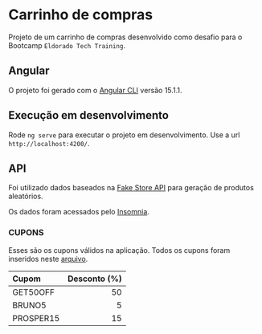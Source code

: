 # Carrinho de compras

Projeto de um carrinho de compras desenvolvido como desafio para o Bootcamp `Eldorado Tech Training`.

## Angular

O projeto foi gerado com o [Angular CLI](https://github.com/angular/angular-cli) versão 15.1.1.

## Execução em desenvolvimento

Rode `ng serve` para executar o projeto em desenvolvimento. Use a url `http://localhost:4200/`.

## API

Foi utilizado dados baseados na [Fake Store API](https://fakestoreapi.com/) para geração de produtos aleatórios.

Os dados foram acessados pelo [Insomnia](https://insomnia.rest/).

### CUPONS

Esses são os cupons válidos na aplicação. Todos os cupons foram inseridos neste [arquivo](src/app/shared/constants/coupon.constant.ts).

| Cupom     | Desconto (%) |
| :-------- | -----------: |
| GET50OFF  |           50 |
| BRUNO5    |            5 |
| PROSPER15 |           15 |
